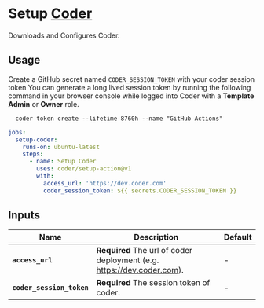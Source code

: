 # Setup [Coder](https://github.com/coder/coder)

Downloads and Configures Coder.

## Usage

Create a GitHub secret named `CODER_SESSION_TOKEN` with your coder session token
You can generate a long lived session token by running the following command in
your browser console while logged into Coder with a **Template Admin** or
**Owner** role.

```shell
  coder token create --lifetime 8760h --name "GitHub Actions"
```

```yaml
jobs:
  setup-coder:
    runs-on: ubuntu-latest
    steps:
      - name: Setup Coder
        uses: coder/setup-action@v1
        with:
          access_url: 'https://dev.coder.com'
          coder_session_token: ${{ secrets.CODER_SESSION_TOKEN }}
```

## Inputs

| Name                      | Description                                                              | Default |
| ------------------------- | ------------------------------------------------------------------------ | ------- |
| **`access_url`**          | **Required** The url of coder deployment (e.g. <https://dev.coder.com>). | -       |
| **`coder_session_token`** | **Required** The session token of coder.                                 | -       |
